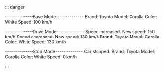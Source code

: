 ::: danger

--------------Base Mode--------------
Brand: Toyota
Model: Corolla
Color: White
Speed: 100 km/h

--------------Drive Mode--------------
Speed increased. New speed: 150 km/h
Speed decreased. New speed: 130 km/h
Brand: Toyota
Model: Corolla
Color: White
Speed: 130 km/h

--------------Stop Mode--------------
Car stopped.
Brand: Toyota
Model: Corolla
Color: White
Speed: 0 km/h

:::


    





